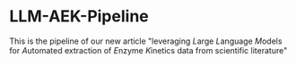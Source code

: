 # LLM-AEK-Pipeline
This is the pipeline of our new article "leveraging *L*arge *L*anguage *M*odels for *A*utomated extraction of *E*nzyme *K*inetics data from scientific literature"
